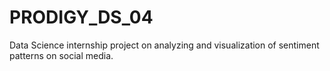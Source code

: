 # PRODIGY_DS_04
Data Science internship project on analyzing and visualization of sentiment patterns on social media.
